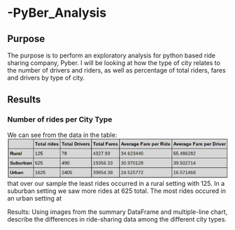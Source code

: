 # -PyBer_Analysis
## Purpose
The purpose is to perform an exploratory analysis for python based ride sharing company, Pyber. I will be looking at how the type of city relates to the number of drivers and riders, as well as percentage of total riders, fares and drivers by type of city.
## Results

### Number of rides per City Type

We can see from the data in the table:
![alttext](https://github.com/sd2wiebe/-PyBer_Analysis/blob/main/Analysis/Pyber_table.png)
that over our sample the least rides occurred in a rural setting with 125. In a suburban setting we saw more rides at 625 total. The most rides occured in an urban setting at  

Results: Using images from the summary DataFrame and multiple-line chart, 
describe the differences in ride-sharing data among the different city types.
